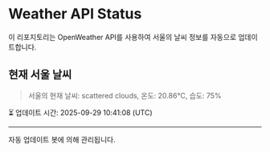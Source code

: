 
# Weather API Status

이 리포지토리는 OpenWeather API를 사용하여 서울의 날씨 정보를 자동으로 업데이트합니다.

## 현재 서울 날씨
> 서울의 현재 날씨: scattered clouds, 온도: 20.86°C, 습도: 75%

⏳ 업데이트 시간: 2025-09-29 10:41:08 (UTC)

---
자동 업데이트 봇에 의해 관리됩니다.
